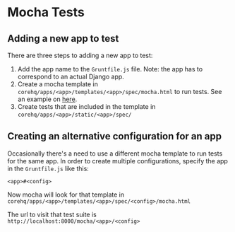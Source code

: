 Mocha Tests
===========

## Adding a new app to test

There are three steps to adding a new app to test:

  1. Add the app name to the `Gruntfile.js` file. Note: the app has to correspond to an actual Django app.
  2. Create a mocha template in `corehq/apps/<app>/templates/<app>/spec/mocha.html` to run tests. See an example on [here](https://github.com/dimagi/commcare-hq/blob/master/corehq/apps/app_manager/templates/app_manager/spec/mocha.html).
  3. Create tests that are included in the template in `corehq/apps/<app>/static/<app>/spec/`


## Creating an alternative configuration for an app

Occasionally there's a need to use a different mocha template to run tests for the same app. In order to create multiple configurations, specify the app in the `Gruntfile.js` like this:

```
<app>#<config>
```

Now mocha will look for that template in `corehq/apps/<app>/templates/<app>/spec/<config>/mocha.html`

The url to visit that test suite is `http://localhost:8000/mocha/<app>/<config>`
